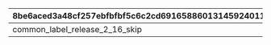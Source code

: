 |8be6aced3a48cf257ebfbfbf5c6c2cd69165886013145924011e55641906e762|af63b6503cc7f900f3a1accc153e3f6f664ed0fdbb8abf45aa5159a87ddf088c|061690fab1dd10bee9af16912605099a290ceb17894b5433f8d8b12944e20209|7297a65f68ea381b7808398cb248582ff6415ac1ea40cbdc1b5bcc561ecf57b3|83c234ab3d3b48438a498af6dcb884c62cee57ff6c1c8d571e5720244bf1eddb|366450a674ee4ddd9b9e9f3b77ca34da00555c7b7eb23189487da384944f138c|cc276f14f76b29b60245872e0c2fbd746c1e1ca9adc494592405727e8ff61ec4|ee194830b4589767b443519b7f87a4311d3ae7ef3307bb01ef4aad0fb8faee9b|
| --- | --- | --- | --- | --- | --- | --- | --- |
|common_label_release_2_16_skip|2023/02/15 15:00:00|1|50|2116099|common_btn_2_16_skip|balloon_story_2nd_16_skip|2001000|